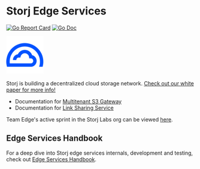 # Storj Edge Services

[![Go Report Card](https://goreportcard.com/badge/storj.io/edge)](https://goreportcard.com/report/storj.io/edge)
[![Go Doc](https://img.shields.io/badge/godoc-reference-blue.svg?style=flat-square)](https://pkg.go.dev/storj.io/edge)

<img src="https://github.com/storj/storj/raw/main/resources/logo.png" width="100">

Storj is building a decentralized cloud storage network.
[Check out our white paper for more info!](https://storj.io/whitepaper)

* Documentation for [Multitenant S3 Gateway](docs/gateway-mt.md)
* Documentation for [Link Sharing Service](docs/linksharing.md)

Team Edge's active sprint in the Storj Labs org can be viewed [here](https://github.com/orgs/storj/projects/29).

## Edge Services Handbook

For a deep dive into Storj edge services internals, development and testing,
check out [Edge Services Handbook](DEVELOPING.md).
